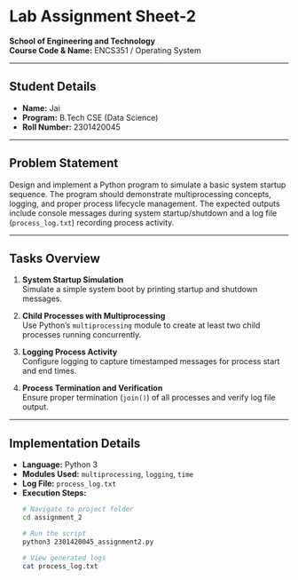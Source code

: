 # Lab Assignment Sheet-2  
**School of Engineering and Technology**  
**Course Code & Name:** ENCS351 / Operating System  

---

## Student Details
- **Name:** Jai  
- **Program:** B.Tech CSE (Data Science)  
- **Roll Number:** 2301420045  

---

## Problem Statement
Design and implement a Python program to simulate a basic system startup sequence. The program should demonstrate multiprocessing concepts, logging, and proper process lifecycle management. The expected outputs include console messages during system startup/shutdown and a log file (`process_log.txt`) recording process activity.

---

## Tasks Overview
1. **System Startup Simulation**  
   Simulate a simple system boot by printing startup and shutdown messages.  

2. **Child Processes with Multiprocessing**  
   Use Python’s `multiprocessing` module to create at least two child processes running concurrently.  

3. **Logging Process Activity**  
   Configure logging to capture timestamped messages for process start and end times.  

4. **Process Termination and Verification**  
   Ensure proper termination (`join()`) of all processes and verify log file output.  

---

## Implementation Details
- **Language:** Python 3  
- **Modules Used:** `multiprocessing`, `logging`, `time`  
- **Log File:** `process_log.txt`  
- **Execution Steps:**
  ```bash
  # Navigate to project folder
  cd assignment_2

  # Run the script
  python3 2301420045_assignment2.py

  # View generated logs
  cat process_log.txt
